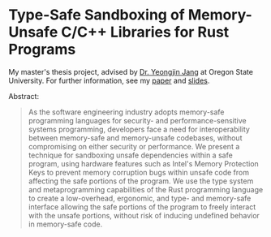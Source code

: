 # Type-Safe Sandboxing of Memory-Unsafe C/C++ Libraries for Rust Programs

My master's thesis project, advised by [Dr. Yeongjin Jang](https://unexploitable.systems) at
Oregon State University. For further information, see my [paper](/paper/thesis.pdf) and
[slides](/paper/slides.pdf).

Abstract:

> As the software engineering industry adopts memory-safe programming languages for security- and
performance-sensitive systems programming, developers face a need for interoperability between
memory-safe and memory-unsafe codebases, without compromising on either security or performance.
We present a technique for sandboxing unsafe dependencies within a safe program, using hardware
features such as Intel's Memory Protection Keys to prevent memory corruption bugs within unsafe
code from affecting the safe portions of the program. We use the type system and metaprogramming
capabilities of the Rust programming language to create a low-overhead, ergonomic, and type- and
memory-safe interface allowing the safe portions of the program to freely interact with the
unsafe portions, without risk of inducing undefined behavior in memory-safe code.
